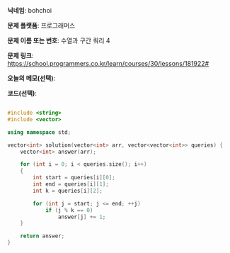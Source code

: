 **닉네임**: bohchoi

**문제 플랫폼**: 프로그래머스

**문제 이름 또는 번호**: 수열과 구간 쿼리 4

**문제 링크**: https://school.programmers.co.kr/learn/courses/30/lessons/181922#

**오늘의 메모(선택)**: 

**코드(선택)**:

```cpp

#include <string>
#include <vector>

using namespace std;

vector<int> solution(vector<int> arr, vector<vector<int>> queries) {
    vector<int> answer(arr);

    for (int i = 0; i < queries.size(); i++)
    {
        int start = queries[i][0];
        int end = queries[i][1];
        int k = queries[i][2];

        for (int j = start; j <= end; ++j) 
            if (j % k == 0) 
                answer[j] += 1;
    }

    return answer;
}

```